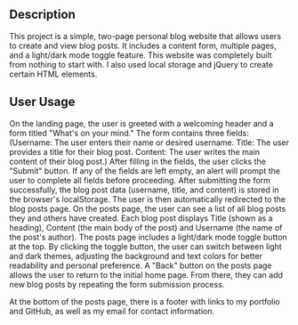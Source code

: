 ## Description
This project is a simple, two-page personal blog website that allows users to create and view blog posts. It includes a content form, multiple pages, and a light/dark mode toggle feature. This website was completely built from nothing to start with. I also used local storage and jQuery to create certain HTML elements. 

## User Usage
On the landing page, the user is greeted with a welcoming header and a form titled "What's on your mind." The form contains three fields: (Username: The user enters their name or desired username. Title: The user provides a title for their blog post. Content: The user writes the main content of their blog post.) After filling in the fields, the user clicks the "Submit" button. If any of the fields are left empty, an alert will prompt the user to complete all fields before proceeding. After submitting the form successfully, the blog post data (username, title, and content) is stored in the browser's localStorage. The user is then automatically redirected to the blog posts page. On the posts page, the user can see a list of all blog posts they and others have created. Each blog post displays Title (shown as a heading), Content (the main body of the post) and Username (the name of the post's author). The posts page includes a light/dark mode toggle button at the top. By clicking the toggle button, the user can switch between light and dark themes, adjusting the background and text colors for better readability and personal preference. A "Back" button on the posts page allows the user to return to the initial home page. From there, they can add new blog posts by repeating the form submission process.

At the bottom of the posts page, there is a footer with links to my portfolio and GitHub, as well as my email for contact information.